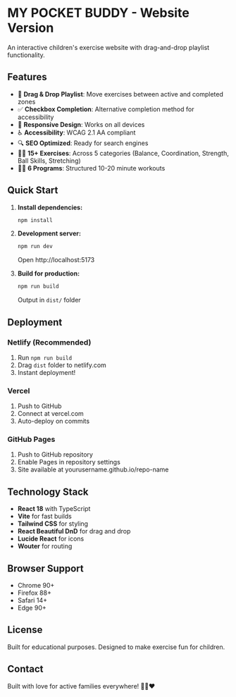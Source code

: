 # MY POCKET BUDDY - Website Version

An interactive children's exercise website with drag-and-drop playlist functionality.

## Features

- 🎯 **Drag & Drop Playlist**: Move exercises between active and completed zones
- ✅ **Checkbox Completion**: Alternative completion method for accessibility
- 📱 **Responsive Design**: Works on all devices
- ♿ **Accessibility**: WCAG 2.1 AA compliant
- 🔍 **SEO Optimized**: Ready for search engines
- 🏃‍♂️ **15+ Exercises**: Across 5 categories (Balance, Coordination, Strength, Ball Skills, Stretching)
- 🏋️‍♀️ **6 Programs**: Structured 10-20 minute workouts

## Quick Start

1. **Install dependencies:**
   ```bash
   npm install
   ```

2. **Development server:**
   ```bash
   npm run dev
   ```
   Open http://localhost:5173

3. **Build for production:**
   ```bash
   npm run build
   ```
   Output in `dist/` folder

## Deployment

### Netlify (Recommended)
1. Run `npm run build`
2. Drag `dist` folder to netlify.com
3. Instant deployment!

### Vercel
1. Push to GitHub
2. Connect at vercel.com
3. Auto-deploy on commits

### GitHub Pages
1. Push to GitHub repository
2. Enable Pages in repository settings
3. Site available at yourusername.github.io/repo-name

## Technology Stack

- **React 18** with TypeScript
- **Vite** for fast builds
- **Tailwind CSS** for styling
- **React Beautiful DnD** for drag and drop
- **Lucide React** for icons
- **Wouter** for routing

## Browser Support

- Chrome 90+
- Firefox 88+
- Safari 14+
- Edge 90+

## License

Built for educational purposes. Designed to make exercise fun for children.

## Contact

Built with love for active families everywhere! 🏃‍♂️❤️